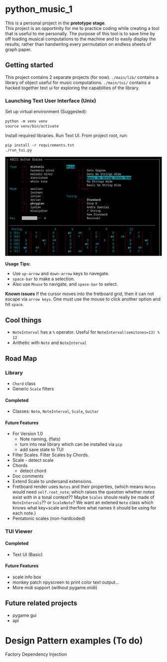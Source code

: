 # python_music_1

This is a personal project in the **prototype stage**.  
This project is an opportinity for me to practice coding while creating a tool that is useful to me personally.  The purpose of this tool is to save time by off loading musical computations to the machine and to easily display the results; rather than handwritng every permutation on endless sheets of graph paper.

## Getting started
This project contains 2 separate projects (for now).
`./main/lib/` contains a library of object useful for music computations.
`./main/tui/` contains a hacked together text ui for exploring the capablities of the library.  
### Launching Text User Interface (Unix)

Set up virtual environment (Suggested):
```
python -m venv venv
source venv/bin/activate
```

Install required libraries.  Run Text UI. 
From project root, run:
```
pip install -r requirements.txt
./run_tui.py
```
![image info](readme_images/demo.gif)

**Usage Tips:**
- Use `up-arrow` and `down-arrow` keys to navegate. 
- `space-bar` to make a selection.
- Also use `Mouse` to navigate, and `space-bar` to select.

**Known issues**
If the cursor moves into the fretboard grid, then it can not escape via `arrow keys`.  One must use the mouse to click another option and hit `space`.

## Cool things
- `NoteInterval` has a `%` operator.  Useful for `NoteInterval(semitones=13) % 12`
- Arithetic with `Note` and `NoteInterval`


## Road Map

### Library
- `Chord` class
- Generic `Scale` filters

#### Completed
- Classes: `Note`, `NoteInterval`, `Scale`, `Guitar`


#### Future Features
- For Version 1.0
	- Note naming, (flats)
	- turn into real library which can be installed via `pip`
	- add save state to TUI
- Filter Scales. Filter Scales by Chords.
- Scale - detect scale
- Chords
	- detect chord
- Doc comments
- Extend Scale to undersand extensions.
- Fretboard render uses `Notes` and their properties, (which means `Notes` would need `self.root_note`; which raises the question whether notes exist with in a tonal context??  Maybe `Scales` shoule really be made of `NoteIntervals`??  or `ScaleNote`?  We want an extened `Note` class which knows what key+scale and therfore what names it should be using for each note.)
- Pentatonic scales (non-hardcoded)


### TUI Viewer

#### Completed
- Text UI (Basic)

#### Future Features
- scale info box
- monkey patch npyscreen to print color text output...
- More midi support (without pygame.midi)

## Future related projects
- pygame gui
- api


# Design Pattern examples (To do)
Factory
Dependency Injection


